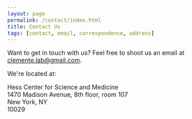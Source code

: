 ```yaml
---
layout: page
permalink: /contact/index.html
title: Contact Us
tags: [contact, email, correspondence, address]
---
```


Want to get in touch with us? Feel free to shoot us an email at
<clemente.lab@gmail.com>.

We're located at:

Hess Center for Science and Medicine  
1470 Madison Avenue, 8th floor, room 107  
New York, NY  
10029
